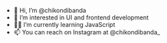 - 👋 Hi, I’m @chikondibanda
- 👀 I’m interested in UI and frontend development
- 👨‍💻 I’m currently learning JavaScript
- 📫 You can reach on Instagram at @chikondibanda_

<!---
chikondibanda/chikondibanda is a ✨ special ✨ repository because its `README.md` (this file) appears on your GitHub profile.
You can click the Preview link to take a look at your changes.
--->
